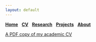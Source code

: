 ```yaml
---
layout: default
---
```


[__Home__](./) &nbsp; [__CV__](./cv.md) &nbsp; [__Research__](./research.md) &nbsp; [__Projects__](./projects.md) &nbsp; [__About__](./about.md)




[A PDF copy of my academic CV](./assets/files/CV.pdf)